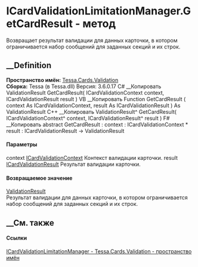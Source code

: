 # ICardValidationLimitationManager.GetCardResult - метод
Возвращает результат валидации для данных карточки, в котором ограничивается
набор сообщений для заданных секций и их строк.
## __Definition
 **Пространство имён:** [Tessa.Cards.Validation](N_Tessa_Cards_Validation.htm)  
 **Сборка:** Tessa (в Tessa.dll) Версия: 3.6.0.17
C# __Копировать
     ValidationResult GetCardResult(
    	ICardValidationContext context,
    	ICardValidationResult result
    )
VB __Копировать
     Function GetCardResult ( 
    	context As ICardValidationContext,
    	result As ICardValidationResult
    ) As ValidationResult
C++ __Копировать
    ValidationResult^ GetCardResult(
    	ICardValidationContext^ context, 
    	ICardValidationResult^ result
    )
F# __Копировать
     abstract GetCardResult : 
            context : ICardValidationContext * 
            result : ICardValidationResult -> ValidationResult 
#### Параметры
context
[ICardValidationContext](T_Tessa_Cards_Validation_ICardValidationContext.htm)
    Контекст валидации карточки.
result
[ICardValidationResult](T_Tessa_Cards_Validation_ICardValidationResult.htm)
    Результат валидации карточки.
#### Возвращаемое значение
[ValidationResult](T_Tessa_Platform_Validation_ValidationResult.htm)  
Результат валидации для данных карточки, в котором ограничивается набор
сообщений для заданных секций и их строк.
## __См. также
#### Ссылки
[ICardValidationLimitationManager -
](T_Tessa_Cards_Validation_ICardValidationLimitationManager.htm)
[Tessa.Cards.Validation - пространство имён](N_Tessa_Cards_Validation.htm)
